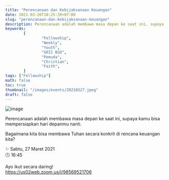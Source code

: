 ```yaml
---
title: "Perencanaan dan Kebijaksanaan Keuangan"
date: 2021-03-26T10:25:39+07:00
slug: "perencanaan-dan-kebijaksanaan-keuangan"
description: Perencanaan adalah membawa masa depan ke saat ini, supaya kamu bisa mempersiapkan hari depanmu nanti. Bagaimana kita bisa membawa Tuhan secara konkrit di rencana keuangan kita?
keywords:
        [
                "Fellowship",
                "Weekly",
                "Youth",
                "GRII BSD",
                "Pemuda",
                "Christian",
                "Faith",
        ]
tags: ["Fellowship"]
math: false
toc: true
thumbnail: "/images/events/20210327.jpeg"
draft: false
---
```


![image](/images/events/20210327.jpeg)

Perencanaan adalah membawa masa depan ke saat ini, supaya kamu bisa mempersiapkan hari depanmu nanti.

Bagaimana kita bisa membawa Tuhan secara konkrit di rencana keuangan kita?

✨ Sabtu, 27 Maret 2021\
🕓 16:45

Ayo ikut secara daring!\
https://us02web.zoom.us/j/98569521706

